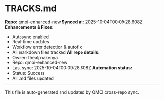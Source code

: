 # TRACKS.md

**Repo:** qmoi-enhanced-new
**Synced at:** 2025-10-04T00:09:28.608Z
**Enhancements & Fixes:**
- Autosync enabled
- Real-time updates
- Workflow error detection & autofix
- All markdown files tracked
**All repo details:**
- Owner: thealphakenya
- Repo: qmoi-enhanced-new
- Last sync: 2025-10-04T00:09:28.608Z
**Automation status:**
- Status: Success
- All .md files updated
---
This file is auto-generated and updated by QMOI cross-repo sync.
